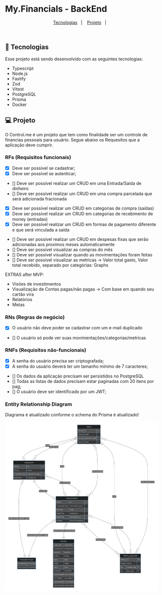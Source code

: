 # My.Financials - BackEnd

<p align="center">
  <a href="#-tecnologias">Tecnologias</a>&nbsp;&nbsp;&nbsp;|&nbsp;&nbsp;&nbsp;
  <a href="#-projeto">Projeto</a>&nbsp;&nbsp;&nbsp;|&nbsp;&nbsp;&nbsp;
</p>

<br>

## 🚀 Tecnologias

Esse projeto está sendo desenvolvido com as seguintes tecnologias:

- Typescript
- Node.js
- Fastify
- Zod
- Vitest
- PostgreSQL
- Prisma
- Docker

## 💻 Projeto

O Control.me é um projeto que tem como finalidade ser um controle de financias pessoais para usuário. Segue abaixo os Requesitos que a aplicação deve cumprir.

### RFs (Requisitos funcionais)

- [X] Deve ser possível se cadastrar;
- [X] Deve ser possível se autenticar;
- [] Deve ser possível realizar um CRUD em uma Entrada/Saída de dinheiro
- [] Deve ser possível realizar um CRUD em uma compra parcelada que será adicionada fracionada
- [X] Deve ser possível realizar um CRUD em categorias de compra (saídas)
- [X] Deve ser possível realizar um CRUD em categorias de recebimento de money (entradas)
- [X] Deve ser possível realizar um CRUD em formas de pagamento diferente e que será vinculada a saída
- [] Deve ser possível realizar um CRUD em despesas fixas que serão adicionadas aos proximos meses automaticamente
- [] Deve ser possível visualizar as compras do mês
- [] Deve ser possível visualizar quando as movimentações foram feitas
- [] Deve ser possível visualizar as metricas -> Valor total gasto, Valor total recebido, separado por categórias: Graphs

EXTRAS after MVP:
- Visões de investimentos
- Visualização de Contas pagas/não pagas -> Com base em quando seu cartão vira
- Relatórios
- Metas

### RNs (Regras de negócio)

- [X] O usuário não deve poder se cadastrar com um e-mail duplicado
- [] O usuário só pode ver suas movimentações/categorias/metricas

### RNFs (Requisitos não-funcionais)

- [X] A senha do usuário precisa ser criptografada;
- [X] A senha do usuário deverá ter um tamanho mínimo de 7 caracteres;
- [] Os dados da aplicação	precisam ser persistidos no PostgreSQL
- [] Todas as listas de dados precisam estar paginadas com 20 itens por pag;
- [] O usuário deve ser identificado por um JWT;

###  Entity Relationship Diagram
Diagrama é atualizado conforme o schema do Prisma é atualizado!

![ERD Image]

[ERD Image]: prisma/ERD.svg